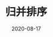 ---
title: '归并排序'
sitemap:
  exclude: false
  changefreq: hourly
date: 2020-08-17
tags:
- 数据结构与算法
- 基础
---